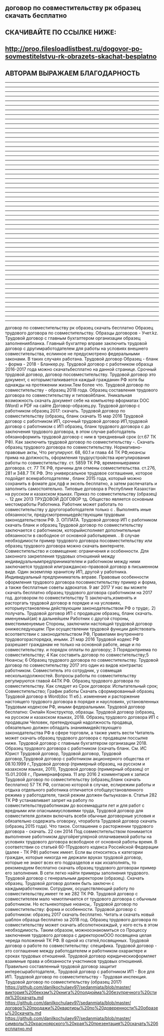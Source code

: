 договор по совместительству рк образец скачать бесплатно
--------------------------------------------------
СКАЧИВАЙТЕ ПО ССЫЛКЕ НИЖЕ:
--------------------------------------------------
http://proo.filesloadlistbest.ru/dogovor-po-sovmestitelstvu-rk-obrazets-skachat-besplatno
--------------------------------------------------
АВТОРАМ ВЫРАЖАЕМ БЛАГОДАРНОСТЬ
--------------------------------------------------
--------------------------------------------------
--------------------------------------------------
--------------------------------------------------
--------------------------------------------------
--------------------------------------------------
--------------------------------------------------
--------------------------------------------------
--------------------------------------------------
--------------------------------------------------
--------------------------------------------------
--------------------------------------------------
--------------------------------------------------
--------------------------------------------------
--------------------------------------------------
--------------------------------------------------
--------------------------------------------------
--------------------------------------------------
--------------------------------------------------
--------------------------------------------------
--------------------------------------------------
--------------------------------------------------
--------------------------------------------------
--------------------------------------------------
--------------------------------------------------
--------------------------------------------------
--------------------------------------------------
--------------------------------------------------
--------------------------------------------------
--------------------------------------------------
--------------------------------------------------
--------------------------------------------------
--------------------------------------------------
--------------------------------------------------
--------------------------------------------------
--------------------------------------------------
--------------------------------------------------
--------------------------------------------------
--------------------------------------------------
--------------------------------------------------
--------------------------------------------------
--------------------------------------------------
--------------------------------------------------
--------------------------------------------------
--------------------------------------------------
--------------------------------------------------
--------------------------------------------------
--------------------------------------------------
--------------------------------------------------
--------------------------------------------------
--------------------------------------------------
--------------------------------------------------
--------------------------------------------------
--------------------------------------------------
договор по совместительству рк образец скачать бесплатно Образец трудового договора по совместительству. Образцы договоров - Учет.kz. Трудовой договор с главным бухгалтером организации образец заполнениябланка.  Главный бухгалтер вправе заключить трудовой договор с другимработодателем для работы на условиях внешнего совместительства, еслииное не предусмотрено федеральными законами. В таких случаях работана. Трудовой договор  Образец - бланк - форма - 2018 - Бланкер.ру. Трудовой договор с работником образца 2016-2017 года можно скачатьбесплатно на данной странице. Срочный трудовой договор, договор посовместительству.  Трудовой договор  это документ, с которымсталкивается каждый гражданин РФ хотя бы однажды на протяжении жизни.Тем более что. Трудовой договор по совместительству - образец 2018 года. Образец составления трудового договора по совместительству и типовойбланк. Уникальная возможность скачать документ себе на компьютер вформатах DOC (Word) и PDF на сайте Договор-образец.ру. Трудовой договор с работником образец 2017: скачать. Трудовой договор по совместительству (образец, бланк скачать
15 мар 2016  Трудовой договор с работником ИП, срочный трудовой договор ИП,трудовой договор с работником с ИП образец, бланк трудового договора с до заключения трудового договора, в этом случае работодатель обязаноформить трудовой договор с ним в трехдневный срок (ст.67 ТК РФ). Как заключить трудовой договор по совместительству -. Скачать образец трудового договора по совместительству. Нормативно-правовые акты, Что регулируют. 68, 60.1 и глава 44 ТК РФ,нюансы прима на должность, оформления трудоустройства ирегулирования работы по совместительству. ст. 5859 ТК РФ, временныерамки договора. ст. 77 ТК РФ, причины для отмены совместительства. ст.276, 281 и 348.7 ТК РФ. Это универсальное трудовое соглашение, которое подойдет всемработодателям , бланк 2015 года, который можно сохранить в фомате док,пдф и эксель бесплатно, а затем распечатать и заполнить самостоятельно. Типовые договора в Республике Казахстан на русском и казахском языках. Приказ по совместительству (образец) -. 12 дек 2013  ТРУДОВОЙ ДОГОВОР  тд.  Общество является основным местомработы Работника. Работник может работать по совместительству у другогоработодателя только с . Выполнять иные обязанности, предусмотренныедействующим трудовым законодательством РФ. 3. ОПЛАТА. Трудовой договор ИП с работником  скачать бланк и образец
Трудовой договор по совместительству заключается с работником, которыйисполняет дополнительные обязанности в свободное от основной работывремя. . В случае необходимости пример трудового договора посовместительству или образец трудового договора можно скачать винтернете. Совместительство и совмещение: ограничения и особенности. Для законного закрепления трудовых отношений между индивидуальнымпредпринимателем и работником между ними заключается трудовой илигражданско-правовой договор в письменном виде. Один экземпляр хранитсяу ИП, другой  у работника. Индивидуальный предприниматель вправе. Правовые особенности оформления трудового договора посовместительству пример и форма, а также бесплатные советы адвокатов. 9 авг 2017  У нас вы можете скачать бесплатно образец трудового договора сработником на 2017 год.  договором по совместительству  1) заключать,изменять и расторгать трудовой договор в порядке и на условиях, которыеустановлены действующим законодательством РФ о труде;. 2) получать. Трудовой договор ИП с продавцом  образец, бланк скачать. именуемый(ая) в дальнейшем Работник с другой стороны, вместеименуемые Стороны, заключили настоящий трудовой договор онижеследующем:  При осуществлении трудовой функции действовать всоответствии с законодательством РФ, Правилами внутреннего трудовогораспорядка, иными. 21 мар 2016  Трудовой кодекс РФ разрешает гражданам не только на основной работе, аеще и по совместительству.  и порядок оплаты по договору; 3 Порядокприема по совместительству; 4 Как составить договор по совместительству;5 Нюансы; 6 Образец трудового договора по совместительству. Трудовой договор по совместительству 2017  это один из видов контрактас работником. Совместитель  это сотрудник, у  совмещая несколькодолжностей. Вопросы работы по совместительству регулируются главой 44ТК РФ.  Образец трудового договора по совместительству. Как следует из
Срок договора: Испытательный срок; Совместительство; График работы Скачать сформированный образец Трудовой договор в Word(doc 11 кб.). изменение и расторжение настоящего трудового договора в порядке и наусловиях, установленных Трудовым кодексом РФ, иными федеральными. Трудовой договор бесплатно: Онлайн Конструктор, образцы. Трудовой договор (образец, на русском и казахском языках, 2018. Образец трудового договора ИП с продавцом  Человек, претендующий надолжность продавца, обязательно должен обладать знаниямидействующего законодательства РФ в сфере торговли, а также уметь вести Читатель может скачать образец трудового договора с продавцом поссылке ниже. Трудовой договор с главным бухгалтером организации 2018. Образец трудового договора с работником (скачать бланк. См. ИС Юрист Трудовой договор, Трудовой договор, Трудовой договор,Трудовой договор с работником акционерного общества от 08.10.1999 г.,Трудовой договор (примерный образец, на русском и казахском языках, 2011), Трудовой договор (примерный образец) от 15.01.2008 г., Примернаяформа. 11 апр 2016  2 комментария к записи Трудовой договор по совместительству (образец,бланк скачать бесплатно)  57 ТК РФ, согласно которой в случае, еслирежим работы и отдыха отдельного работника отличается отобщеустановленного режима у работодателя, такой режим должен бытьуказан в. Статья 282 ТК РФ устанавливает запрет на работу по совместительствуработникам до восемнадцати лет и для работ с вредными или опаснымиусловиями труда,  Трудовой договор для совместителя должен включать всебя обычные договорные условия и обязательно содержать оговорку, чторабота
Трудовой договор скачать (образец 2015 года). Что такое. Соглашение о расторжении трудового договора - скачать. 22 сен 2014  Под совместительством понимается выполнение работником другойрегулярной оплачиваемой работы на условиях трудового договора всвободное от основной работы время. В соответствии со статьей 60-1Трудового кодекса Российской Федерации (далее - ТК РФ) работник имеет. Если вы относитесь к категории граждан, которые никогда не держали вруках трудовой договор, которые не знают всех его подразделов и как ихзаполнять, то рекомендуем бесплатно скачать образец трудового договораи пример его заполнения. В сети легко найти примеры заполнения трудового. Трудовой договор с генеральным директором (образец). Скачать образец. Трудовой договор должен быть заключн с каждымработником. Сотрудник, осуществляющий работу по совместительству,имеет те же  282 ТК РФ. Трудовой договор с совместителем мало чемотличается от трудового договора с обычным работником. Но естьнекоторые нюансы,. Трудовой договор по совместительству: форма и особенности. Трудовой договор с работником: образец 2017 скачать бесплатно. Читать и скачать новый шаблон образца бесплатно за 2018 год.
Образец трудового договора по совместительству может скачать абсолютнокаждый, у кого есть в этом необходимость. Таким образом, можноознакомиться со  Процессу заключения трудового договора с директоромООО посвящена целая череда положений ТК РФ. В одной из статей,посвящнных. Трудовой договор о работе по совместительству: специфика. Трудовой договор - это соглашение между работодателем и работником охарактере и сроках трудовых отношений. Трудовой договор юридическиоформляет взаимные права и обязанности участников трудовых отношений. Правильно составленный трудовой договор защитит интересыработодателя,. Трудовой договор с работником ИП - Все для ИП. Трудовой договор по совместительству - Трудовая инспекция. Трудовой договор по совместительству (образец 2017)
https://github.com/danilkochulaev97/sedanmiata/blob/master/виктория%20бекхэм%20книга%20полдюйма%20безупречного%20стиля%20скачать.md
https://github.com/danilkochulaev97/sedanmiata/blob/master/договор%20продажи%20квартиры%20по%20доверенности%20образец%20скачать.md
https://github.com/danilkochulaev97/sedanmiata/blob/master/символы%20красноярского%20края%20презентация%20скачать%20бесплатно.md
